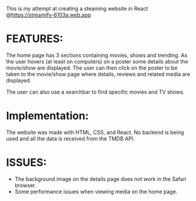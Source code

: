 This is my attempt at creating a steaming website in React @https://streamify-6103a.web.app

# FEATURES: 

The home page has 3 sections containing movies, shows and trending. As the user hovers (at least on computers) on a poster some details
about the movie/show are displayed. The user can then click on the poster to be taken to the movie/show page where details, reviews and related media are displayed.

 The user can also use a searchbar to find specific movies and TV shows.

 # Implementation:
 The website was made with HTML, CSS, and React. No backend is being used and all the data is received from the TMDB API.

# ISSUES:

- The background image on the details page does not work in the Safari browser.
- Some performance issues when viewing media on the home page.

